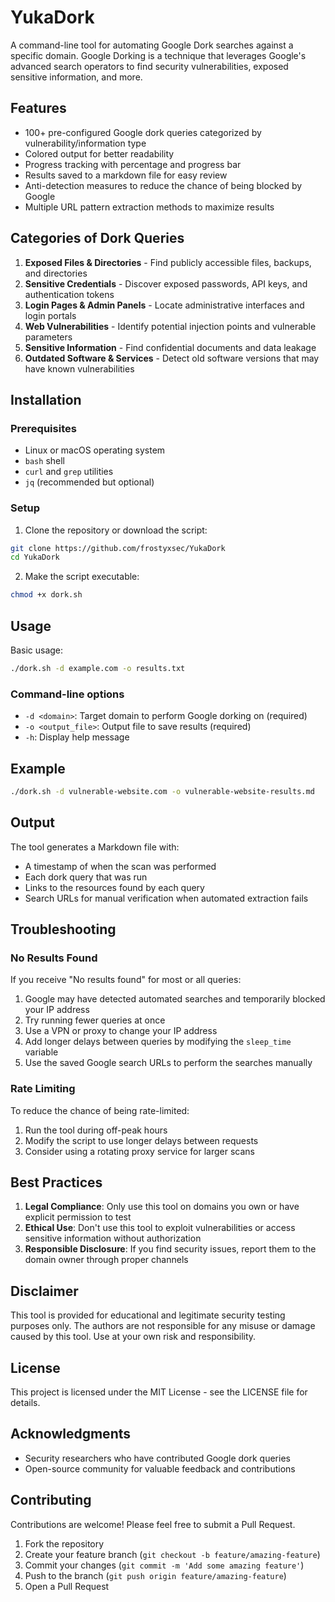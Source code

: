 # YukaDork

A command-line tool for automating Google Dork searches against a specific domain. Google Dorking is a technique that leverages Google's advanced search operators to find security vulnerabilities, exposed sensitive information, and more.

## Features

- 100+ pre-configured Google dork queries categorized by vulnerability/information type
- Colored output for better readability
- Progress tracking with percentage and progress bar
- Results saved to a markdown file for easy review
- Anti-detection measures to reduce the chance of being blocked by Google
- Multiple URL pattern extraction methods to maximize results

## Categories of Dork Queries

1. **Exposed Files & Directories** - Find publicly accessible files, backups, and directories
2. **Sensitive Credentials** - Discover exposed passwords, API keys, and authentication tokens
3. **Login Pages & Admin Panels** - Locate administrative interfaces and login portals
4. **Web Vulnerabilities** - Identify potential injection points and vulnerable parameters
5. **Sensitive Information** - Find confidential documents and data leakage
6. **Outdated Software & Services** - Detect old software versions that may have known vulnerabilities

## Installation

### Prerequisites

- Linux or macOS operating system
- `bash` shell
- `curl` and `grep` utilities
- `jq` (recommended but optional)

### Setup

1. Clone the repository or download the script:

```bash
git clone https://github.com/frostyxsec/YukaDork
cd YukaDork
```

2. Make the script executable:

```bash
chmod +x dork.sh
```

## Usage

Basic usage:

```bash
./dork.sh -d example.com -o results.txt
```

### Command-line options

- `-d <domain>`: Target domain to perform Google dorking on (required)
- `-o <output_file>`: Output file to save results (required)
- `-h`: Display help message

## Example

```bash
./dork.sh -d vulnerable-website.com -o vulnerable-website-results.md
```

## Output

The tool generates a Markdown file with:

- A timestamp of when the scan was performed
- Each dork query that was run
- Links to the resources found by each query
- Search URLs for manual verification when automated extraction fails

## Troubleshooting

### No Results Found

If you receive "No results found" for most or all queries:

1. Google may have detected automated searches and temporarily blocked your IP address
2. Try running fewer queries at once
3. Use a VPN or proxy to change your IP address
4. Add longer delays between queries by modifying the `sleep_time` variable
5. Use the saved Google search URLs to perform the searches manually

### Rate Limiting

To reduce the chance of being rate-limited:

1. Run the tool during off-peak hours
2. Modify the script to use longer delays between requests
3. Consider using a rotating proxy service for larger scans

## Best Practices

1. **Legal Compliance**: Only use this tool on domains you own or have explicit permission to test
2. **Ethical Use**: Don't use this tool to exploit vulnerabilities or access sensitive information without authorization
3. **Responsible Disclosure**: If you find security issues, report them to the domain owner through proper channels

## Disclaimer

This tool is provided for educational and legitimate security testing purposes only. The authors are not responsible for any misuse or damage caused by this tool. Use at your own risk and responsibility.

## License

This project is licensed under the MIT License - see the LICENSE file for details.

## Acknowledgments

- Security researchers who have contributed Google dork queries
- Open-source community for valuable feedback and contributions

## Contributing

Contributions are welcome! Please feel free to submit a Pull Request.

1. Fork the repository
2. Create your feature branch (`git checkout -b feature/amazing-feature`)
3. Commit your changes (`git commit -m 'Add some amazing feature'`)
4. Push to the branch (`git push origin feature/amazing-feature`)
5. Open a Pull Request
